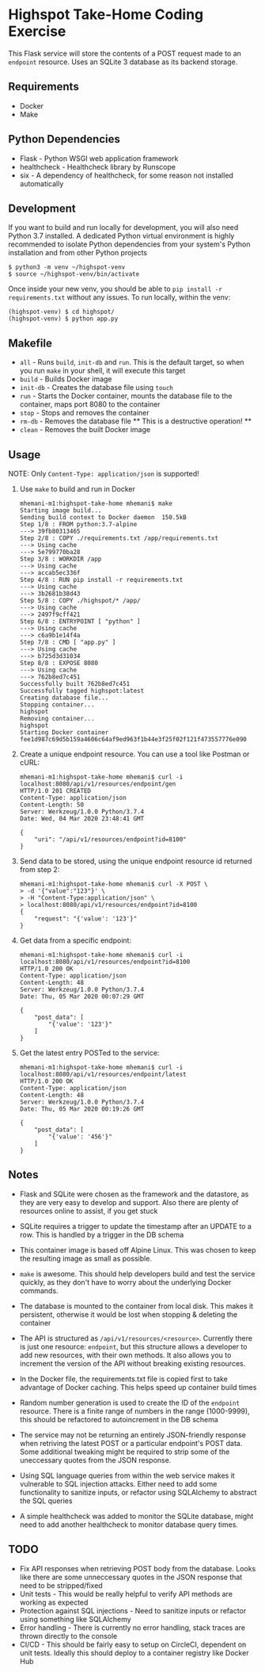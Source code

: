 # Highspot Take-Home Coding Exercise
This Flask service will store the contents of a POST request made to an `endpoint` resource. Uses an SQLite 3 database as its backend storage. 

## Requirements
- Docker
- Make

## Python Dependencies
- Flask        - Python WSGI web application framework
- healthcheck  - Healthcheck library by Runscope
- six          - A dependency of healthcheck, for some reason not installed automatically

## Development
If you want to build and run locally for development, you will also need Python 3.7 installed. A dedicated Python virtual environment is highly recommended to isolate Python dependencies from your system's Python installation and from other Python projects

```console
$ python3 -m venv ~/highspot-venv
$ source ~/highspot-venv/bin/activate
```

Once inside your new venv, you should be able to `pip install -r requirements.txt` without any issues. To run locally, within the venv:

```console
(highspot-venv) $ cd highspot/
(highspot-venv) $ python app.py
```

## Makefile
- `all`     - Runs `build`, `init-db` and `run`. This is the default target, so when you run `make` in your shell, it will execute this target
- `build`   - Builds Docker image
- `init-db` - Creates the database file using `touch`
- `run`     - Starts the Docker container, mounts the database file to the container, maps port 8080 to the container
- `stop`    - Stops and removes the container
- `rm-db`   - Removes the database file ** This is a destructive operation! **
- `clean`   - Removes the built Docker image

## Usage
NOTE: Only `Content-Type: application/json` is supported!

1. Use `make` to build and run in Docker
    ```console
    mhemani-m1:highspot-take-home mhemani$ make
    Starting image build...
    Sending build context to Docker daemon  150.5kB
    Step 1/8 : FROM python:3.7-alpine
    ---> 39fb80313465
    Step 2/8 : COPY ./requirements.txt /app/requirements.txt
    ---> Using cache
    ---> 5e799770ba28
    Step 3/8 : WORKDIR /app
    ---> Using cache
    ---> accab5ec336f
    Step 4/8 : RUN pip install -r requirements.txt
    ---> Using cache
    ---> 3b2681b38d43
    Step 5/8 : COPY ./highspot/* /app/
    ---> Using cache
    ---> 2497f9cff421
    Step 6/8 : ENTRYPOINT [ "python" ]
    ---> Using cache
    ---> c6a9b1e14f4a
    Step 7/8 : CMD [ "app.py" ]
    ---> Using cache
    ---> b725d3d31034
    Step 8/8 : EXPOSE 8080
    ---> Using cache
    ---> 762b8ed7c451
    Successfully built 762b8ed7c451
    Successfully tagged highspot:latest
    Creating database file...
    Stopping container...
    highspot
    Removing container...
    highspot
    Starting Docker container
    fee1d987c69d5b159a4606c64af9ed963f1b44e3f25f02f121f473557776e090
    ```
2. Create a unique endpoint resource. You can use a tool like Postman or cURL:
    ```console
    mhemani-m1:highspot-take-home mhemani$ curl -i localhost:8080/api/v1/resources/endpoint/gen
    HTTP/1.0 201 CREATED
    Content-Type: application/json
    Content-Length: 50
    Server: Werkzeug/1.0.0 Python/3.7.4
    Date: Wed, 04 Mar 2020 23:48:41 GMT

    {
        "uri": "/api/v1/resources/endpoint?id=8100"
    }
    ```
3. Send data to be stored, using the unique endpoint resource id returned from step 2:
    ```console
    mhemani-m1:highspot-take-home mhemani$ curl -X POST \
    > -d '{"value":"123"}' \
    > -H "Content-Type:application/json" \
    > localhost:8080/api/v1/resources/endpoint?id=8100
    {
        "request": "{'value': '123'}"
    }
    ```
4. Get data from a specific endpoint:
    ```console
    mhemani-m1:highspot-take-home mhemani$ curl -i localhost:8080/api/v1/resources/endpoint?id=8100
    HTTP/1.0 200 OK
    Content-Type: application/json
    Content-Length: 48
    Server: Werkzeug/1.0.0 Python/3.7.4
    Date: Thu, 05 Mar 2020 00:07:29 GMT

    {
        "post_data": [
            "{'value': '123'}"
        ]
    }
    ```
5. Get the latest entry POSTed to the service:
    ```console
    mhemani-m1:highspot-take-home mhemani$ curl -i localhost:8080/api/v1/resources/endpoint/latest
    HTTP/1.0 200 OK
    Content-Type: application/json
    Content-Length: 48
    Server: Werkzeug/1.0.0 Python/3.7.4
    Date: Thu, 05 Mar 2020 00:19:26 GMT

    {
        "post_data": [
            "{'value': '456'}"
        ]
    }
    ```

## Notes
- Flask and SQLite were chosen as the framework and the datastore, as they are very easy to develop and support. Also there are plenty of resources online to assist, if you get stuck
- SQLite requires a trigger to update the timestamp after an UPDATE to a row. This is handled by a trigger in the DB schema
- This container image is based off Alpine Linux. This was chosen to keep the resulting image as small as possible.
- `make` is awesome. This should help developers build and test the service quickly, as they don't have to worry about the underlying Docker commands.
- The database is mounted to the container from local disk. This makes it persistent, otherwise it would be lost when stopping & deleting the container
- The API is structured as `/api/v1/resources/<resource>`. Currently there is just one resource: `endpoint`, but this structure allows a developer to add new resources, with their own methods. It also allows you to increment the version of the API without breaking existing resources.
- In the Docker file, the requirements.txt file is copied first to take advantage of Docker caching. This helps speed up container build times

- Random number generation is used to create the ID of the `endpoint` resource. There is a finite range of numbers in the range (1000-9999), this should be refactored to autoincrement in the DB schema
- The service may not be returning an entirely JSON-friendly response when retriving the latest POST or a particular endpoint's POST data. Some additional tweaking might be required to strip some of the uneccessary quotes from the JSON response. 
- Using SQL language queries from within the web service makes it vulnerable to SQL injection attacks. Either need to add some functionality to sanitize inputs, or refactor using SQLAlchemy to abstract the SQL queries
- A simple healthcheck was added to monitor the SQLite database, might need to add another healthcheck to monitor database query times. 

## TODO
- Fix API responses when retrieving POST body from the database. Looks like there are some unneccessary quotes in the JSON response that need to be stripped/fixed
- Unit tests - This would be really helpful to verify API methods are working as expected
- Protection against SQL injections - Need to sanitize inputs or refactor using something like SQLAlchemy
- Error handling - There is currently no error handling, stack traces are thrown directly to the console
- CI/CD - This should be fairly easy to setup on CircleCI, dependent on unit tests. Ideally this should deploy to a container registry like Docker Hub
